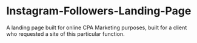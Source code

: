 # Instagram-Followers-Landing-Page
A landing page built for online CPA Marketing purposes, built for a client who requested a site of this particular function.
